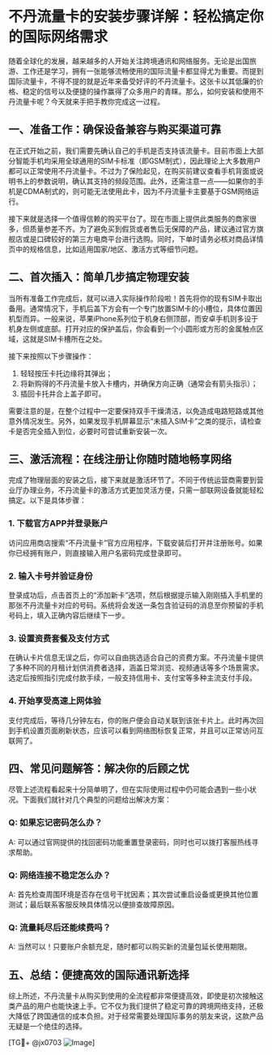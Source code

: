 # 不丹流量卡的安装步骤详解：轻松搞定你的国际网络需求

随着全球化的发展，越来越多的人开始关注跨境通讯和网络服务。无论是出国旅游、工作还是学习，拥有一张能够流畅使用的国际流量卡都显得尤为重要。而提到国际流量卡，不得不提的就是近年来备受好评的不丹流量卡。这张卡以其低廉的价格、稳定的信号以及便捷的操作赢得了众多用户的青睐。那么，如何安装和使用不丹流量卡呢？今天就来手把手教你完成这一过程。

## 一、准备工作：确保设备兼容与购买渠道可靠

在正式开始之前，我们需要先确认自己的手机是否支持该流量卡。目前市面上大部分智能手机均采用全球通用的SIM卡标准（即GSM制式），因此理论上大多数用户都可以正常使用不丹流量卡。不过为了保险起见，在购买前建议查看手机背面或说明书上的参数说明，确认其支持的频段范围。此外，还需注意一点——如果你的手机是CDMA制式的，则可能无法使用此卡，因为不丹流量卡主要基于GSM网络运行。

接下来就是选择一个值得信赖的购买平台了。现在市面上提供此类服务的商家很多，但质量参差不齐。为了避免买到假货或者售后无保障的产品，建议通过官方旗舰店或是口碑较好的第三方电商平台进行选购。同时，下单时请务必核对商品详情页中的规格信息，比如适用国家/地区、激活方式等细节问题。

## 二、首次插入：简单几步搞定物理安装

当所有准备工作完成后，就可以进入实际操作阶段啦！首先将你的现有SIM卡取出备用。通常情况下，手机后盖下方会有一个专门放置SIM卡的小槽位，具体位置因机型而异。一般来说，苹果iPhone系列位于机身右侧顶部，而安卓手机则多设于机身左侧或底部。打开对应的保护盖后，你会看到一个小圆形或方形的金属触点区域，这就是SIM卡槽所在之处。

接下来按照以下步骤操作：
1. 轻轻按压卡托边缘将其弹出；
2. 将新购得的不丹流量卡放入卡槽内，并确保方向正确（通常会有箭头指示）；
3. 插回卡托并合上盖子即可。

需要注意的是，在整个过程中一定要保持双手干燥清洁，以免造成电路短路或其他意外情况发生。另外，如果发现手机屏幕显示“未插入SIM卡”之类的提示，请检查卡是否完全插入到位，必要时可尝试重新安装一次。

## 三、激活流程：在线注册让你随时随地畅享网络

完成了物理层面的安装之后，接下来就是激活环节了。不同于传统运营商需要到营业厅办理业务，不丹流量卡的激活方式更加灵活方便，只需一部联网设备就能轻松搞定。以下是具体步骤：

### 1. 下载官方APP并登录账户
访问应用商店搜索“不丹流量卡”官方应用程序，下载安装后打开并注册账号。如果你已经拥有账户，则直接输入用户名密码完成登录即可。

### 2. 输入卡号并验证身份
登录成功后，点击首页上的“添加新卡”选项，然后根据提示输入刚刚插入手机里的那张不丹流量卡对应的号码。系统将会发送一条包含验证码的消息至你预留的手机号码上，填入正确内容后继续下一步。

### 3. 设置资费套餐及支付方式
在确认卡片信息无误之后，你可以自由挑选适合自己的资费方案。不丹流量卡提供了多种不同的月租计划供消费者选择，涵盖日常浏览、视频通话等多个场景需求。选定后按照指引完成付款手续，一般支持信用卡、支付宝等多种主流支付手段。

### 4. 开始享受高速上网体验
支付完成后，等待几分钟左右，你的账户便会自动关联到该张卡片上。此时再次回到手机设置页面刷新状态，应该可以看到网络图标恢复正常，并且可以正常访问互联网了。

## 四、常见问题解答：解决你的后顾之忧

尽管上述流程看起来十分简单明了，但在实际使用过程中仍可能会遇到一些小状况。下面我们就针对几个典型的问题给出解决方案：

### Q: 如果忘记密码怎么办？
A: 可以通过官网提供的找回密码功能重置登录密码，同时也可以拨打客服热线寻求帮助。

### Q: 网络连接不稳定怎么办？
A: 首先检查周围环境是否存在信号干扰因素；其次尝试重启设备或更换其他位置测试；最后联系客服反映具体情况以便排查故障原因。

### Q: 流量耗尽后还能续费吗？
A: 当然可以！只要账户余额充足，随时都可以购买新的流量包延长使用期限。

## 五、总结：便捷高效的国际通讯新选择

综上所述，不丹流量卡从购买到使用的全流程都非常便捷高效，即使是初次接触这类产品的用户也能快速上手。它不仅为我们提供了稳定可靠的跨境网络支持，还极大降低了跨国通信的成本负担。对于经常需要处理国际事务的朋友来说，这款产品无疑是一个绝佳的选择。

[TG💪+ @jx0703 ![Image](https://github.com/user-attachments/assets/dbca1d08-cadb-493c-b0ec-ad6f7a83f270)]